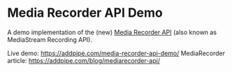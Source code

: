 # Media Recorder API Demo
A demo implementation of the (new) [Media Recorder API](http://w3c.github.io/mediacapture-record/MediaRecorder.html) (also known as MediaStream Recording API).

Live demo: https://addpipe.com/media-recorder-api-demo/
MediaRecorder article: https://addpipe.com/blog/mediarecorder-api/
